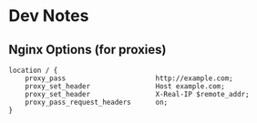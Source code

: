 # Dev Notes

## Nginx Options (for proxies)

```
location / {
    proxy_pass                      http://example.com;
    proxy_set_header                Host example.com;
    proxy_set_header                X-Real-IP $remote_addr;
    proxy_pass_request_headers      on;
}
```